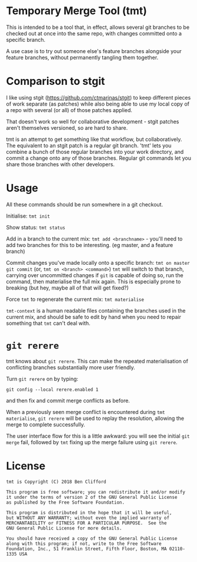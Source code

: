 # Temporary Merge Tool (tmt)

This is intended to be a tool that, in effect, allows several
git branches to be checked out at once into the same repo, with
changes committed onto a specific branch.

A use case is to try out someone else's feature branches alongside
your feature branches, without permanently tangling them together.

# Comparison to stgit

I like using stgit (https://github.com/ctmarinas/stgit) to keep
different pieces of work separate (as patches) while also being able
to use my local copy of a repo with several (or all) of those patches
applied.

That doesn't work so well for collaborative development - stgit patches
aren't themselves versioned, so are hard to share.

tmt is an attempt to get something like that workflow, but
collaboratively. The equivalent to an stgit patch is a regular git
branch. 'tmt' lets you combine a bunch of those regular branches
into your work directory, and commit a change onto any of those
branches. Regular git commands let you share those branches with
other developers.

# Usage

All these commands should be run somewhere in a git checkout.

Initialise: `tmt init`

Show status: `tmt status`

Add in a branch to the current mix: `tmt add <branchname>` - you'll
need to add two branches for this to be interesting. (eg master,
and a feature branch)

Commit changes you've made locally onto a specific branch:
`tmt on master git commit` (or, `tmt on <branch> <command>`)
`tmt` will switch to that branch, carrying over uncommitted
changes if `git` is capable of doing so, run the command,
then materialise the full mix again. This is especially prone
to breaking (but hey, maybe all of that will get fixed?)


Force `tmt` to regenerate the current mix: `tmt materialise`

`tmt-context` is a human readable files containing the branches
used in the current mix, and should be safe to edit by hand when
you need to repair something that `tmt` can't deal with.

# `git rerere`

tmt knows about `git rerere`. This can make the repeated materialisation
of conflicting branches substantially more user friendly.

Turn `git rerere` on by typing:

```
git config --local rerere.enabled 1
```

and then fix and commit merge conflicts as before.

When a previously seen merge conflict is encountered during
`tmt materialise`, `git rerere` will be used to replay the
resolution, allowing the merge to complete successfully.

The user interface flow for this is a little awkward: you will see
the initial `git merge` fail, followed by `tmt` fixing up the
merge failure using `git rerere`.

# License

    tmt is Copyright (C) 2018 Ben Clifford

    This program is free software; you can redistribute it and/or modify
    it under the terms of version 2 of the GNU General Public License
    as published by the Free Software Foundation.

    This program is distributed in the hope that it will be useful,
    but WITHOUT ANY WARRANTY; without even the implied warranty of
    MERCHANTABILITY or FITNESS FOR A PARTICULAR PURPOSE.  See the
    GNU General Public License for more details.

    You should have received a copy of the GNU General Public License
    along with this program; if not, write to the Free Software
    Foundation, Inc., 51 Franklin Street, Fifth Floor, Boston, MA 02110-1335 USA

